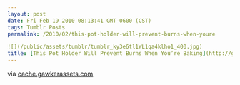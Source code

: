 ```yaml
---
layout: post
date: Fri Feb 19 2010 08:13:41 GMT-0600 (CST)
tags: Tumblr Posts
permalink: /2010/02/this-pot-holder-will-prevent-burns-when-youre

![](/public/assets/tumblr/tumblr_ky3e6tl1WL1qa4klho1_400.jpg)
title: [This Pot Holder Will Prevent Burns When You’re Baking](http://gizmodo.com/5475097/this-pot-holder-will-prevent-burns-when-youre-baking)
---
```


via [cache.gawkerassets.com](http://cache.gawkerassets.com/assets/images/4/2010/02/340x_pot-holder-1.jpg)
